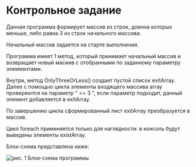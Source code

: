 # Контрольное задание 

Данная программа формирует массив из строк, длинна которых меньше, либо равна 3 из строк начального массива.

Начальный массив задается на старте выполнения.

Программа имеет 1 метод, который принимает начальный массив и возвращает новый масиив с отобранными по заданному параметру элемеентами.

Внутри, метод OnlyThreeOrLess() создает пустой список exitArray.
Далее с помощью цикла элементы входящего массива array проверяются на параметр " <= 3 ", если параметр подходит, данный элемент добавляется в exitArray.

По завершению цикла сформированный лист exitArray преобразуется в массив.

Цикл foreach применяется только для наглядности: в консоль будут выведены элементы existArray.

Блок-схема представлена ниже:

![рис. 1 Блок-схема программы](/control_task1/img/sheme.jpg)